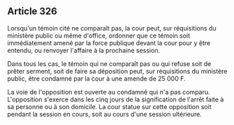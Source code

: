 Article 326
----
Lorsqu'un témoin cité ne comparaît pas, la cour peut, sur réquisitions du
ministère public ou même d'office, ordonner que ce témoin soit immédiatement
amené par la force publique devant la cour pour y être entendu, ou renvoyer
l'affaire à la prochaine session.

Dans tous les cas, le témoin qui ne comparaît pas ou qui refuse soit de prêter
serment, soit de faire sa déposition peut, sur réquisitions du ministère public,
être condamné par la cour à une amende de 25 000 F.

La voie de l'opposition est ouverte au condamné qui n'a pas comparu.
L'opposition s'exerce dans les cinq jours de la signification de l'arrêt faite à
sa personne ou à son domicile. La cour statue sur cette opposition soit pendant
la session en cours, soit au cours d'une session ultérieure.
